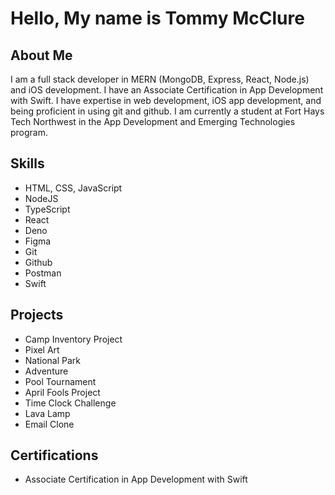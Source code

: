 <h1>Hello, My name is Tommy McClure</h1>

<h2>About Me</h2>

<p>I am a full stack developer in MERN (MongoDB, Express, React, Node.js) and iOS development. I have an Associate Certification in App Development with Swift. I have expertise in web development, iOS app development, and being proficient in using git and github. I am currently a student at Fort Hays Tech Northwest in the App Development and Emerging Technologies program.</p>

<h2>Skills</h2>

<ul>
  <li>HTML, CSS, JavaScript</li>
  <li>NodeJS</li>
  <li>TypeScript</li>
  <li>React</li>
  <li>Deno</li>
  <li>Figma</li>
  <li>Git</li>
  <li>Github</li>
  <li>Postman</li>
  <li>Swift</li>
</ul>

<h2>Projects</h2>

<ul>
  <li>Camp Inventory Project</li>
  <li>Pixel Art</li>
  <li>National Park</li>
  <li>Adventure</li>
  <li>Pool Tournament</li>
  <li>April Fools Project</li>
  <li>Time Clock Challenge</li>
  <li>Lava Lamp</li>
  <li>Email Clone</li>
</ul>

<h2>Certifications</h2>

<ul>
  <li>Associate Certification in App Development with Swift</li>
</ul>
